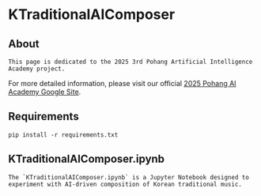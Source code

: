 # KTraditionalAIComposer

## About
~~~
This page is dedicated to the 2025 3rd Pohang Artificial Intelligence Academy project.  
~~~
For more detailed information, please visit our official [2025 Pohang AI Academy Google Site](https://sites.google.com/view/pohang-ai-academy-2025).

## Requirements
~~~
pip install -r requirements.txt
~~~

## KTraditionalAIComposer.ipynb
~~~
The `KTraditionalAIComposer.ipynb` is a Jupyter Notebook designed to experiment with AI-driven composition of Korean traditional music.
~~~

